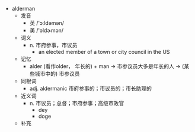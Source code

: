 - alderman
  - 发音
    - 英 /'ɔːldəmən/
    - 美 /'ɔldɚmən/
  - 词义
    - n. 市府参事，市议员
      - an elected member of a town or city council in the US
  - 记忆
    - alder (看作older， 年长的) + man → 市参议员大多是年长的人 → (某些城市中的) 市参议员
  - 同根词
    - adj. aldermanic 市府参事的；市议员的；市长助理的
  - 近义词
    - n. 市议员；总督；市府参事；高级市政官
      - dey
      - doge
  - 补充